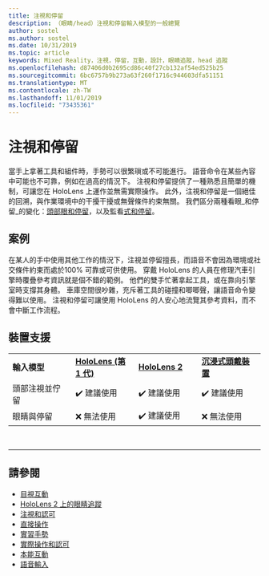 ```yaml
---
title: 注視和停留
description: （眼睛/head）注視和停留輸入模型的一般總覽
author: sostel
ms.author: sostel
ms.date: 10/31/2019
ms.topic: article
keywords: Mixed Reality，注視，停留，互動，設計，眼睛追蹤，head 追蹤
ms.openlocfilehash: d87406d0b2695cd86c40f27cb132af54ed525b25
ms.sourcegitcommit: 6bc6757b9b273a63f260f1716c944603dfa51151
ms.translationtype: MT
ms.contentlocale: zh-TW
ms.lasthandoff: 11/01/2019
ms.locfileid: "73435361"
---
```

# <a name="gaze-and-dwell"></a>注視和停留

當手上拿著工具和組件時，手勢可以很繁瑣或不可能進行。 語音命令在某些內容中可能也不可靠，例如在過高的情況下。 注視和停留提供了一種熟悉且簡單的機制，可讓您在 HoloLens 上運作並無需實際操作。 此外，注視和停留是一個絕佳的回溯，與作業環境中的干擾干擾或無聲條件約束無關。
我們區分兩種看眼_和停留_的變化：[頭部眼和停留](gaze-and-dwell-head.md)，以及監看[式和停留](gaze-and-dwell-eyes.md)。

## <a name="scenarios"></a>案例

在某人的手中使用其他工作的情況下，注視並停留擅長，而語音不會因為環境或社交條件約束而處於100% 可靠或可供使用。 穿戴 HoloLens 的人員在修理汽車引擎時覆疊參考資訊就是個不錯的範例。 他們的雙手忙著拿起工具，或在靠向引擎室時支撐其身體。 車庫空間很吵雜，充斥著工具的碰撞和唧唧聲，讓語音命令變得難以使用。 注視和停留可讓使用 HoloLens 的人安心地流覽其參考資料，而不會中斷工作流程。 

## <a name="device-support"></a>裝置支援

<table>
    <colgroup>
    <col width="25%" />
    <col width="25%" />
    <col width="25%" />
    <col width="25%" />
    </colgroup>
    <tr>
        <td><strong>輸入模型</strong></td>
        <td><a href="hololens-hardware-details.md"><strong>HoloLens (第 1 代)</strong></a></td>
        <td><a href="https://docs.microsoft.com/hololens/hololens2-hardware"><strong>HoloLens 2</strong></td>
        <td><a href="immersive-headset-hardware-details.md"><strong>沉浸式頭戴裝置</strong></a></td>
    </tr>
     <tr>
        <td>頭部注視並佇留</td>
        <td>✔️ 建議使用</td>
        <td>✔️ 建議使用</td>
        <td>✔️ 建議使用</td>
    </tr>
     <tr>
        <td>眼睛與停留</td>
        <td>❌ 無法使用</td>
        <td>✔️ 建議使用</td>
        <td>❌ 無法使用</td>
    </tr>
</table>


<br>

---
 
 ## <a name="see-also"></a>請參閱
* [目視互動](eye-gaze-interaction.md)
* [HoloLens 2 上的眼睛追蹤](eye-tracking.md)
* [注視和認可](gaze-and-commit.md)
* [直接操作](direct-manipulation.md)
* [實習手勢](gaze-and-commit.md#composite-gestures)
* [實際操作和認可](point-and-commit.md)
* [本能互動](interaction-fundamentals.md)
* [語音輸入](voice-input.md)
